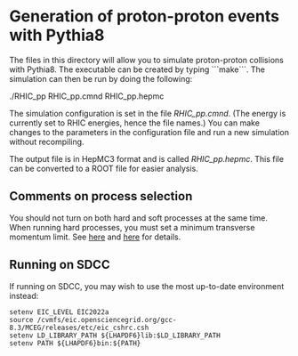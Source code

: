 # Generation of proton-proton events with Pythia8

The files in this directory will allow you to simulate proton-proton collisions with Pythia8. The executable can be created by typing \```make```. The simulation can then be run by doing the following:

./RHIC_pp RHIC_pp.cmnd RHIC_pp.hepmc

The simulation configuration is set in the file <i>RHIC_pp.cmnd</i>. (The energy is currently set to RHIC energies, hence the file names.) You can make changes to the parameters in the configuration file and run a new simulation without recompiling.

The output file is in HepMC3 format and is called <i>RHIC_pp.hepmc</i>. This file can be converted to a ROOT file for easier analysis.

Comments on process selection
-----------------------------
You should not turn on both hard and soft processes at the same time. When running hard processes, you must set a minimum transverse momentum limit. See [here](https://pythia.org/latest-manual/QCDSoftProcesses.html) and [here](https://pythia.org/latest-manual/QCDHardProcesses.html) for details.

Running on SDCC
---------------
If running on SDCC, you may wish to use the most up-to-date environment instead:

```
setenv EIC_LEVEL EIC2022a
source /cvmfs/eic.opensciencegrid.org/gcc-8.3/MCEG/releases/etc/eic_cshrc.csh
setenv LD_LIBRARY_PATH ${LHAPDF6}lib:$LD_LIBRARY_PATH
setenv PATH ${LHAPDF6}bin:${PATH}
```

